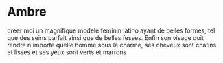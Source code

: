 # Ambre
creer moi un magnifique  modele feminin latino ayant de belles formes, tel que des seins parfait ainsi que de belles fesses. Enfin son visage doit rendre n'importe quelle homme sous le charme, ses cheveux sont chatins et lisses et ses yeux sont verts et marrons
